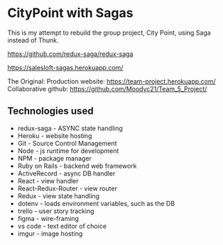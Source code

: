 # CityPoint with Sagas

This is my attempt to rebuild the group project, City Point, using Saga instead of Thunk.

<https://github.com/redux-saga/redux-saga>

<https://salesloft-sagas.herokuapp.com/>

The Original:
Production website: <https://team-project.herokuapp.com/>
Collaborative github: <https://github.com/Moodyc21/Team_5_Project/>

## Technologies used

* redux-saga - ASYNC state handling
* Heroku - website hosting
* Git - Source Control Management
* Node - js runtime for development
* NPM - package manager
* Ruby on Rails - backend web framework
* ActiveRecord - async DB handler
* React - view handler
* React-Redux-Router - view router
* Redux - view state handling
* dotenv - loads environment variables, such as the DB
* trello - user story tracking
* figma - wire-framing
* vs code - text editor of choice
* imgur - image hosting